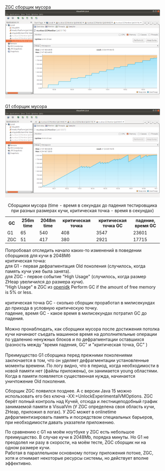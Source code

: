 ZGC сборщик мусора
![img](./ZGC-2048.png)

G1 сборщик мусора
![img](./G1-2048.png)

<table>
<caption>Сборщики мусора (time - время в секундах до падения тестировщика при разных размерах кучи,
критическая точка - время в секундах)</caption>
<tr><th>GC</th><th>256m time</th><th>2048m time</th><th>критическая точка</th><th>критическая точка GC</th><th>падение, время GC</th></tr>
<tr><td>G1</td><td>65</td><td>540</td><td>408</td><td>3547</td><td>23601</td></tr>
<tr><td>ZGC</td><td>51</td><td>417</td><td>380</td><td>2921</td><td>17715</td></tr>
</table>

Попробовал отследить начало каких-то изменений в поведении сборщиков для кучи в 2048Мб<br>
критическая точка:<br>
для G1 - первая дефрагментация Old поколения (случилось, когда память кучи уже была занята).<br>
для ZGC - первое событие "High Usage" (случилось, когда размер ZHeap увеличился до размера кучи).<br>
"High Usage" в ZGC из <a href="https://bugs.openjdk.java.net/browse/JDK-8224185">openjdk</a>  Perform GC if the amount of free memory is 5% or less.<br>
<br>
критическая точка GC - сколько сборщик проработал в милисекундах до прихода в условную критическую точку.<br>
падение, время GC - какое время в милисекундах потратил GC до падения.<br>
<br>
Можно пронаблюдать, как сборщики мусора после достижения потолка кучи начинают съедать машинное время на дополнительные операции по удалению ненужных блоков и по дефрагментации оставшихся (разность между "время падения, GC" и "критическая точка, GC" )
<br>
<br>
Преимущество G1 сборщика перед прежними поколениями заключается в том, что он уделяет дефрагментации установленные моменты времени.
По логу видно, что в период, когда необходимости в новой памяти нет (файлы приложены), он занимается young областями. Когда в памяти появляется существенная нужда, начинается уничтожение Old поколения.

Сборщик ZGC появился позднее. А с версии Java 15 можно использовать его без ключа -XX:+UnlockExperimentalVMOptions.
ZGC берёт полный контроль над Кучей, отсюда и лестницеподобный график занимаемой памяти в VisualVm (У ZGC определена своя область кучи, ZHeap, приложил в логах). У ZGC может в onlinetime дефрагментизировать память и посредством специальных барьеров, при необходимости давать указатели приложению.

По сравнению с G1 на моём ноутбуке у ZGC есть небольшое преимущество. В случае кучи в 2048Mb, порядка минуты. Но G1 не преодолел ни разу в скорости, на моём тесте, ZGC сборщик ни на одном размере кучи.
<br>
Работая в параллельном основному потоку приложения потоке, ZGC, хотя и отнимает некоторые ресурсы системы, но действует вполне эффективно.
